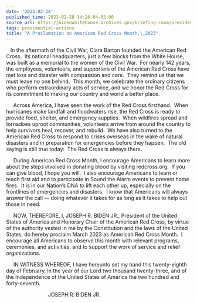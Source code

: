 ```yaml
---
date: '2023-02-28'
published_time: 2023-02-28 14:26:04-05:00
source_url: https://bidenwhitehouse.archives.gov/briefing-room/presidential-actions/2023/02/28/a-proclamation-on-american-red-cross-month-2023/
tags: presidential-actions
title: "A Proclamation on American Red Cross Month,\_2023"
---
```

 
   In the aftermath of the Civil War, Clara Barton founded the American
Red Cross.  Its national headquarters, just a few blocks from the White
House, was built as a memorial to the women of the Civil War.  For
nearly 142 years, the employees, volunteers, and supporters of the
American Red Cross have met loss and disaster with compassion and care.
 They remind us that we must leave no one behind.  This month, we
celebrate the ordinary citizens who perform extraordinary acts of
service, and we honor the Red Cross for its commitment to making our
country and world a better place.

     Across America, I have seen the work of the Red Cross firsthand. 
When hurricanes make landfall and floodwaters rise, the Red Cross is
ready to provide food, shelter, and emergency supplies.  When wildfires
spread and tornadoes uproot communities, volunteers arrive from around
the country to help survivors heal, recover, and rebuild.  We have also
turned to the American Red Cross to respond to crises overseas in the
wake of natural disasters and in preparation for emergencies before they
happen.  The old saying is still true today:  The Red Cross is always
there.

     During American Red Cross Month, I encourage Americans to learn
more about the steps involved in donating blood by visiting
redcross.org.  If you can give blood, I hope you will.  I also encourage
Americans to learn or teach first aid and to participate in Sound the
Alarm events to prevent home fires.  It is in our Nation’s DNA to lift
each other up, especially on the frontlines of emergencies and
disasters.  I know that Americans will always answer the call — doing
whatever it takes for as long as it takes to help out those in need.

     NOW, THEREFORE, I, JOSEPH R. BIDEN JR., President of the United
States of America and Honorary Chair of the American Red Cross, by
virtue of the authority vested in me by the Constitution and the laws of
the United States, do hereby proclaim March 2023 as American Red Cross
Month.  I encourage all Americans to observe this month with relevant
programs, ceremonies, and activities, and to support the work of service
and relief organizations.

     IN WITNESS WHEREOF, I have hereunto set my hand this twenty-eighth
day of February, in the year of our Lord two thousand twenty-three, and
of the Independence of the United States of America the two hundred and
forty-seventh.

                             JOSEPH R. BIDEN JR.
